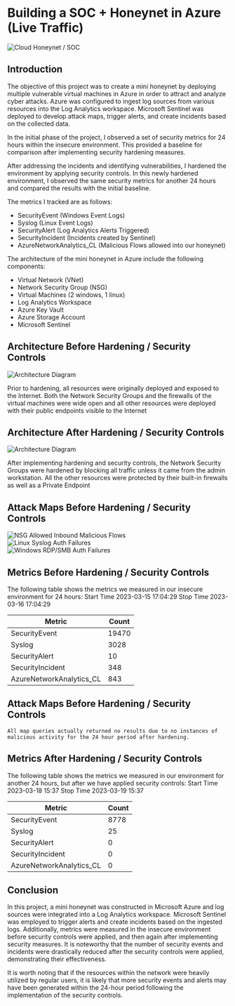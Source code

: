 # Building a SOC + Honeynet in Azure (Live Traffic)
![Cloud Honeynet / SOC](https://i.imgur.com/ZWxe03e.jpg)

## Introduction

The objective of this project was to create a mini honeynet by deploying multiple vulnerable virtual machines in Azure in order to attract and analyze cyber attacks. 
Azure was configured to ingest log sources from various resources into the Log Analytics workspace. Microsoft Sentinel was deployed to develop attack maps, trigger alerts, and create incidents based on the collected data.

In the initial phase of the project, I observed a set of security metrics for 24 hours within the insecure environment. This provided a baseline for comparison after implementing security hardening measures. 

After addressing the incidents and identifying vulnerabilities, I hardened the environment by applying security controls. In this newly hardened environment, I observed the same security metrics for another 24 hours and compared the results with the initial baseline.

The metrics I tracked are as follows:

- SecurityEvent (Windows Event Logs)
- Syslog (Linux Event Logs)
- SecurityAlert (Log Analytics Alerts Triggered)
- SecurityIncident (Incidents created by Sentinel)
- AzureNetworkAnalytics_CL (Malicious Flows allowed into our honeynet)


The architecture of the mini honeynet in Azure include the following components:

- Virtual Network (VNet)
- Network Security Group (NSG)
- Virtual Machines (2 windows, 1 linux)
- Log Analytics Workspace
- Azure Key Vault
- Azure Storage Account
- Microsoft Sentinel


## Architecture Before Hardening / Security Controls
![Architecture Diagram](https://i.imgur.com/aBDwnKb.jpg)

Prior to hardening, all resources were originally deployed and exposed to the Internet. Both the  Network Security Groups and the firewalls of the virtual machines were wide open and all other resources were deployed with their public endpoints visible to the Internet


## Architecture After Hardening / Security Controls
![Architecture Diagram](https://i.imgur.com/YQNa9Pp.jpg)

After implementing hardening and security controls, the Network Security Groups were hardened by blocking all traffic unless it came from the admin workstation. All the other resources were protected by their built-in firewalls as well as a Private Endpoint

## Attack Maps Before Hardening / Security Controls
![NSG Allowed Inbound Malicious Flows](https://i.imgur.com/1qvswSX.png)<br>
![Linux Syslog Auth Failures](https://i.imgur.com/G1YgZt6.png)<br>
![Windows RDP/SMB Auth Failures](https://i.imgur.com/ESr9Dlv.png)<br>

## Metrics Before Hardening / Security Controls

The following table shows the metrics we measured in our insecure environment for 24 hours:
Start Time 2023-03-15 17:04:29
Stop Time 2023-03-16 17:04:29

| Metric                   | Count
| ------------------------ | -----
| SecurityEvent            | 19470
| Syslog                   | 3028
| SecurityAlert            | 10
| SecurityIncident         | 348
| AzureNetworkAnalytics_CL | 843

## Attack Maps Before Hardening / Security Controls

```All map queries actually returned no results due to no instances of malicious activity for the 24 hour period after hardening.```

## Metrics After Hardening / Security Controls

The following table shows the metrics we measured in our environment for another 24 hours, but after we have applied security controls:
Start Time 2023-03-18 15:37
Stop Time	2023-03-19 15:37

| Metric                   | Count
| ------------------------ | -----
| SecurityEvent            | 8778
| Syslog                   | 25
| SecurityAlert            | 0
| SecurityIncident         | 0
| AzureNetworkAnalytics_CL | 0

## Conclusion

In this project, a mini honeynet was constructed in Microsoft Azure and log sources were integrated into a Log Analytics workspace. Microsoft Sentinel was employed to trigger alerts and create incidents based on the ingested logs. Additionally, metrics were measured in the insecure environment before security controls were applied, and then again after implementing security measures. It is noteworthy that the number of security events and incidents were drastically reduced after the security controls were applied, demonstrating their effectiveness.

It is worth noting that if the resources within the network were heavily utilized by regular users, it is likely that more security events and alerts may have been generated within the 24-hour period following the implementation of the security controls.
